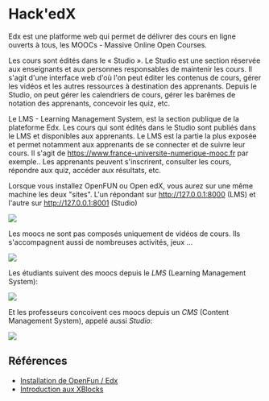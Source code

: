 # Hack'edX

Edx est une platforme web qui permet de délivrer des cours en ligne ouverts à tous, les MOOCs - Massive Online Open Courses.

Les cours sont édités dans le « Studio ». Le Studio est une section réservée aux enseignants et aux personnes responsables de maintenir les cours. Il s'agit d'une interface web d'où l'on peut éditer les contenus de cours, gérer les vidéos et les autres ressources à destination des apprenants. Depuis le Studio, on peut gérer les calendriers de cours, gérer les barêmes de notation des apprenants, concevoir les quiz, etc.

Le LMS - Learning Management System, est la section publique de la plateforme Edx. Les cours qui sont édités dans le Studio sont publiés dans le LMS et disponibles aux apprenants. Le LMS est la partie la plus exposée et permet notamment aux apprenants de se connecter et de suivre leur cours.
Il s'agit de https://www.france-universite-numerique-mooc.fr par exemple..
Les apprenants peuvent s'inscrirent, consulter les cours, répondre aux quiz, accéder aux résultats, etc.

Lorsque vous installez OpenFUN ou Open edX, vous aurez sur une même machine les deux "sites". L'un répondant sur http://127.0.0.1:8000 (LMS) et l'autre sur http://127.0.0.1:8001 (Studio)

![](https://github.com/openfun/hackathon/blob/master/docs/static/moocs.png?raw=true)

Les moocs ne sont pas composés uniquement de vidéos de cours. Ils s'accompagnent aussi de nombreuses activités, jeux ...

![](https://github.com/openfun/hackathon/blob/master/docs/static/dragdrop.png?raw=true)

Les étudiants suivent des moocs depuis le *LMS* (Learning Management System):

![](https://github.com/openfun/hackathon/blob/master/docs/static/lms.png?raw=true)

Et les professeurs concoivent ces moocs depuis un *CMS* (Content Management System), appelé aussi *Studio*:

![](https://github.com/openfun/hackathon/blob/master/docs/static/cms.png?raw=true)


## Références

* [Installation de OpenFun / Edx](/docs/fun-install/)
* [Introduction aux XBlocks](/docs/xblocks/)
